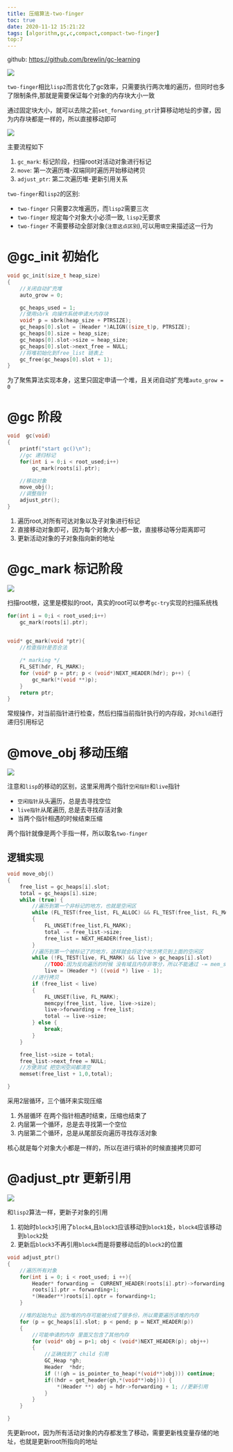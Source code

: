 ```yaml
---
title: 压缩算法-two-finger
toc: true
date: 2020-11-12 15:21:22
tags: [algorithm,gc,c,compact,compact-two-finger]
top:7
---
```

github: https://github.com/brewlin/gc-learning

![](/images/blog/gc-learning/KHGOGFUIKO.png)

`two-finger`相比`lisp2`而言优化了gc效率，只需要执行两次堆的遍历，但同时也多了限制条件,那就是需要保证每个对象的内存块大小一致

通过固定块大小，就可以去除之前`set_forwarding_ptr`计算移动地址的步骤，因为内存块都是一样的，所以直接移动即可


![](/images/blog/gc-learning/PXQQCMLXPZ.png)

主要流程如下
1. `gc_mark`: 标记阶段，扫描root对活动对象进行标记
2. `move`: 第一次遍历堆-双端同时遍历开始移动拷贝
3. `adjust_ptr`:         第二次遍历堆-更新引用关系

`two-finger`和`lisp2`的区别:
- `two-finger` 只需要2次堆遍历，而`lisp2`需要三次
- `two-finger` 规定每个对象大小必须一致, `lisp2`无要求
- `two-finger` 不需要移动全部对象(`注意这点区别`),可以用`填空`来描述这一行为


# @gc_init 初始化
```c
void gc_init(size_t heap_size)
{
    //关闭自动扩充堆
    auto_grow = 0;

    gc_heaps_used = 1;
    //使用sbrk 向操作系统申请大内存块
    void* p = sbrk(heap_size + PTRSIZE);
    gc_heaps[0].slot = (Header *)ALIGN((size_t)p, PTRSIZE);
    gc_heaps[0].size = heap_size;
    gc_heaps[0].slot->size = heap_size;
    gc_heaps[0].slot->next_free = NULL;
    //将堆初始化到free_list 链表上
    gc_free(gc_heaps[0].slot + 1);
}
```
为了聚焦算法实现本身，这里只固定申请一个堆，且关闭自动扩充堆`auto_grow = 0`

# @gc 阶段
```c
void  gc(void)
{
    printf("start gc()\n");
    //gc 递归标记
    for(int i = 0;i < root_used;i++)
        gc_mark(roots[i].ptr);

    //移动对象
    move_obj();
    //调整指针
    adjust_ptr();
}

```

1. 遍历root,对所有可达对象以及子对象进行标记
2. 直接移动对象即可，因为每个对象大小都一致，直接移动等分距离即可
3. 更新活动对象的子对象指向新的地址

# @gc_mark 标记阶段
![](/images/blog/gc-learning/JXHYAAGVXR.png)

扫描root根，这里是模拟的root，真实的root可以参考`gc-try`实现的扫描系统栈
```c
for(int i = 0;i < root_used;i++)
    gc_mark(roots[i].ptr);
    
```

```c
void* gc_mark(void *ptr){
    //检查指针是否合法

    /* marking */
    FL_SET(hdr, FL_MARK);
    for (void* p = ptr; p < (void*)NEXT_HEADER(hdr); p++) {
        gc_mark(*(void **)p);
    }
    return ptr;
}
```
常规操作，对当前指针进行检查，然后扫描当前指针执行的内存段，对`child`进行递归引用标记

# @move_obj 移动压缩
![](/images/blog/gc-learning/QQLTNACQER.png)

注意和`lisp`的移动的区别，这里采用两个指针`空闲指针`和`live`指针
- `空闲指针`从头遍历，总是去寻找空位
- `live指针`从尾遍历, 总是去寻找存活对象
- 当两个指针相遇的时候结束压缩

两个指针就像是两个手指一样，所以取名`two-finger`

## 逻辑实现
```c
void move_obj()
{
    free_list = gc_heaps[i].slot;
    total = gc_heaps[i].size;
    while (true) {
        //遍历到第一个非标记的地方，也就是空闲区
        while (FL_TEST(free_list, FL_ALLOC) && FL_TEST(free_list, FL_MARK) && free_list < live)
        {
            FL_UNSET(free_list,FL_MARK);
            total -= free_list->size;
            free_list = NEXT_HEADER(free_list);
        }
        //遍历到第一个被标记了的地方，这样就会将这个地方拷贝到上面的空闲区
        while (!FL_TEST(live, FL_MARK) && live > gc_heaps[i].slot)
            //TODO:因为反向遍历的时候 没有域且内存非等分，所以不能通过 -= mem_size 来遍历
            live = (Header *) ((void *) live - 1);
        //进行拷贝
        if (free_list < live)
        {
            FL_UNSET(live, FL_MARK);
            memcpy(free_list, live, live->size);
            live->forwarding = free_list;
            total -= live->size;
        } else {
            break;
        }
    }

    free_list->size = total;
    free_list->next_free = NULL;
    //方便测试 把空闲空间都清空
    memset(free_list + 1,0,total);

}
```
采用2层循环，三个循环来实现压缩

1. 外层循环 在两个指针相遇时结束，压缩也结束了
2. 内层第一个循环，总是去寻找第一个空位
3. 内层第二个循环，总是从尾部反向遍历寻找存活对象


核心就是每个对象大小都是一样的，所以在进行填补的时候直接拷贝即可



# @adjust_ptr 更新引用
![](/images/blog/gc-learning/YHEMAYWHWE.png)

和`lisp2`算法一样，更新子对象的引用
1. 初始时`block3`引用了`block4`,且`block3`应该移动到`block1`处，`block4`应该移动到`block2`处
2. 更新后`block3`不再引用`block4`而是将要移动后的`block2`的位置

```c
void adjust_ptr()
{
    //遍历所有对象
    for(int i = 0; i < root_used; i ++){
        Header* forwarding =  CURRENT_HEADER(roots[i].ptr)->forwarding;
        roots[i].ptr = forwarding+1;
        *(Header**)roots[i].optr = forwarding+1;
    }

    //堆的起始为止 因为堆的内存可能被分成了很多份，所以需要遍历该堆的内存
    for (p = gc_heaps[i].slot; p < pend; p = NEXT_HEADER(p))
    {
        //可能申请的内存 里面又包含了其他内存
        for (void* obj = p+1; obj < (void*)NEXT_HEADER(p); obj++)
        {
            //正确找到了 child 引用
            GC_Heap *gh;
            Header  *hdr;
            if (!(gh = is_pointer_to_heap(*(void**)obj))) continue;
            if((hdr = get_header(gh,*(void**)obj))) {
                *(Header **) obj = hdr->forwarding + 1; //更新引用
            }
        }
    }

}
```
先更新root，因为所有活动对象的内存都发生了移动，需要更新栈变量存储的地址，也就是更新root所指向的地址




